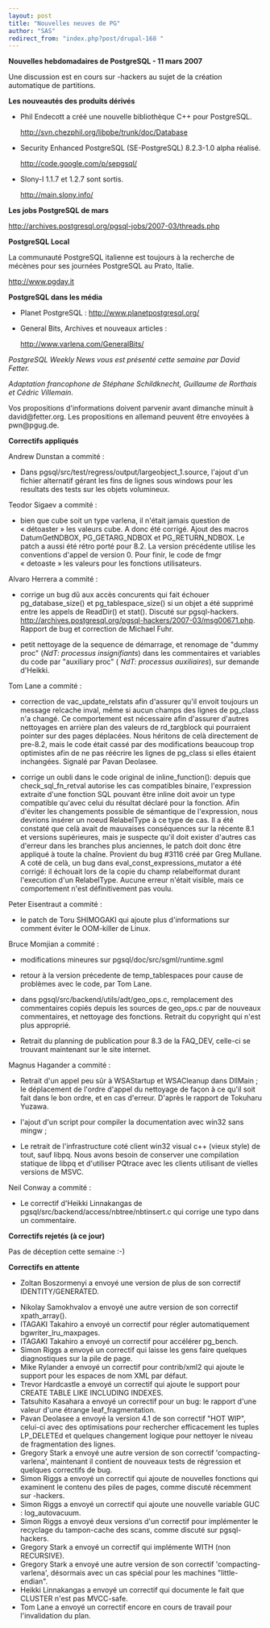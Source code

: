 ```yaml
---
layout: post
title: "Nouvelles neuves de PG"
author: "SAS"
redirect_from: "index.php?post/drupal-168 "
---
```



<p><strong>Nouvelles hebdomadaires de PostgreSQL - 11 mars 2007</strong></p>

<p>

Une discussion est en cours sur -hackers au sujet de la création automatique de partitions.</p>

<!--more-->


<strong>Les nouveautés des produits dérivés</strong>

<ul>

<li>

Phil Endecott a créé une nouvelle bibliothèque C++ pour PostgreSQL.

<a target="_blank" href="http://svn.chezphil.org/libpbe/trunk/doc/Database">http://svn.chezphil.org/libpbe/trunk/doc/Database</a>

</li>

<li>

Security Enhanced PostgreSQL (SE-PostgreSQL) 8.2.3-1.0 alpha réalisé.

<a target="_blank" href="http://code.google.com/p/sepgsql/">http://code.google.com/p/sepgsql/</a>

</li>

<li>

Slony-I 1.1.7 et 1.2.7 sont sortis.

<a target="_blank" href="http://main.slony.info/">http://main.slony.info/</a>

</li>

</ul>

<p><strong>Les jobs PostgreSQL de mars</strong></p>

<p>

<a target="_blank" href="http://archives.postgresql.org/pgsql-jobs/2007-03/threads.php">http://archives.postgresql.org/pgsql-jobs/2007-03/threads.php</a>

</p>

<p><strong>PostgreSQL Local</strong></p>

<p>

La communauté PostgreSQL italienne est toujours à la recherche de mécènes pour ses journées PostgreSQL au Prato, Italie.

<a target="_blank" href="http://www.pgday.it">http://www.pgday.it</a>

</p>

<p><strong>PostgreSQL dans les média</strong></p>

<ul>

<li>

Planet PostgreSQL&nbsp;: <a target="_blank" href="http://www.planetpostgresql.org/">http://www.planetpostgresql.org/</a>

</li>

<li>

General Bits, Archives et nouveaux articles&nbsp;:

<a target="_blank" href="http://www.varlena.com/GeneralBits/">http://www.varlena.com/GeneralBits/</a>

</li>

</ul>

<p><em>

PostgreSQL Weekly News vous est présenté cette semaine par David Fetter.

Adaptation francophone de Stéphane Schildknecht, Guillaume de Rorthais et Cédric Villemain.

</em></p>

<p>Vos propositions d'informations doivent parvenir avant dimanche minuit à david@fetter.org. Les propositions en allemand peuvent être envoyées à pwn@pgug.de.</p>

<p><strong>Correctifs appliqués</strong></p>

<p>

Andrew Dunstan a commité&nbsp;:</p>

<ul>

<li>

Dans pgsql/src/test/regress/output/largeobject_1.source, l'ajout d'un fichier alternatif gérant les fins de lignes sous windows pour les resultats des tests sur les objets volumineux.

</li>

</ul>

<p>

Teodor Sigaev a commité&nbsp;:</p>

<ul><li>

bien que cube soit un type varlena, il n'était jamais question de «&nbsp;détoaster&nbsp;» les valeurs cube. A donc été corrigé. Ajout des macros DatumGetNDBOX, PG_GETARG_NDBOX et PG_RETURN_NDBOX. Le patch a aussi été rétro porté pour 8.2. La version précédente utilise les conventions d'appel de version 0. Pour finir, le code de fmgr «&nbsp;detoaste&nbsp;» les valeurs pour les fonctions utilisateurs.

</li>

</ul>

<p>

Alvaro Herrera a commité&nbsp;:</p>

<ul><li>

corrige un bug dû aux accès concurents qui fait échouer pg_database_size() et pg_tablespace_size() si un objet a été supprimé entre les appels de ReadDir() et stat(). Discuté sur pgsql-hackers. <a target="_blank" href="http://archives.postgresql.org/pgsql-hackers/2007-03/msg00671.php">http://archives.postgresql.org/pgsql-hackers/2007-03/msg00671.php</a>. Rapport de bug et correction de Michael Fuhr.</li>

<li>

petit nettoyage de la sequence de démarrage, et renomage de "dummy proc" (<em>NdT: processus insignifiants</em>) dans les commentaires et variables du code par "auxiliary proc" (<em> NdT: processus auxiliaires</em>), sur demande d'Heikki.

</li>

</ul>

<p>

Tom Lane a commité&nbsp;:</p>

<ul><li>

correction de vac_update_relstats afin d'assurer qu'il envoit toujours un message relcache inval, même si aucun champs des lignes de pg_class n'a changé. Ce comportement est nécessaire afin d'assurer d'autres nettoyages en arrière plan des valeurs de rd_targblock qui pourraient pointer sur des pages déplacées. Nous héritons de celà directement de pre-8.2, mais le code était cassé par des modifications beaucoup trop optimistes afin de ne pas réécrire les lignes de pg_class si elles étaient inchangées. Signalé par Pavan Deolasee.

</li>

<li>

corrige un oubli dans le code original de inline_function(): depuis que check_sql_fn_retval autorise les cas compatibles binaire, l'expression extraite d'une fonction SQL pouvant être inline doit avoir un type compatible qu'avec celui du résultat déclaré pour la fonction. Afin d'éviter les changements possible de sémantique de l'expression, nous devrions insérer un noeud RelabelType à ce type de cas. Il a été constaté que celà avait de mauvaises conséquences sur la récente 8.1 et versions supérieures, mais je suspecte qu'il doit exister d'autres cas d'erreur dans les branches plus anciennes, le patch doit donc être appliqué à toute la chaîne. Provient du bug #3116 créé par Greg Mullane. A coté de celà, un bug dans eval_const_expressions_mutator a été corrigé: il échouait lors de la copie du champ relabelformat durant l'execution d'un RelabelType. Aucune erreur n'était visible, mais ce comportement n'est définitivement pas voulu.

</li>

</ul>

<p>

Peter Eisentraut a commité&nbsp;:</p>

<ul><li>

le patch de Toru SHIMOGAKI qui ajoute plus d'informations sur comment éviter le OOM-killer de Linux.

</li>

</ul>

<p>

Bruce Momjian a commité&nbsp;:</p>

<ul><li>

modifications mineures sur pgsql/doc/src/sgml/runtime.sgml

</li>

<li>

retour à la version précedente de temp_tablespaces pour cause de problèmes avec le code, par Tom Lane.

</li>

<li>

dans pgsql/src/backend/utils/adt/geo_ops.c, remplacement des commentaires copiés depuis les sources de geo_ops.c par de nouveaux commentaires, et nettoyage des fonctions. Retrait du copyright qui n'est plus approprié.

</li>

<li>

Retrait du planning de publication pour 8.3 de la FAQ_DEV, celle-ci se trouvant maintenant sur le site internet.

</li>

</ul>

<p>

Magnus Hagander a commité&nbsp;:</p>

<ul><li>

Retrait d'un appel peu sûr à  WSAStartup et WSACleanup dans DllMain&nbsp;; le déplacement de l'ordre d'appel du nettoyage de façon à  ce qu'il soit fait dans le bon ordre, et en cas d'erreur. D'après le rapport de Tokuharu Yuzawa. </li>

<li>

l'ajout d'un script pour compiler la documentation avec win32 sans mingw&nbsp;;

</li>

<li>

Le retrait de l'infrastructure coté client win32 visual c++ (vieux style) de tout, sauf libpq. Nous avons besoin de conserver une compilation statique de libpq et d'utiliser PQtrace avec les clients utilisant de vielles versions de MSVC.</li>

</ul>

<p>

Neil Conway a commité&nbsp;:</p>

<ul><li>

Le correctif d'Heikki Linnakangas de pgsql/src/backend/access/nbtree/nbtinsert.c qui corrige une typo dans un commentaire. </li>

</ul>

<p><strong>Correctifs rejetés (à ce jour)</strong></p>

<p>

Pas de déception cette semaine :-)

</p>

<p><strong>Correctifs en attente</strong></p>

<ul>

<li>

Zoltan Boszormenyi a envoyé une version de plus de son correctif IDENTITY/GENERATED.</li>

<li> Nikolay Samokhvalov a envoyé une autre version de son correctif xpath_array(). </li>

<li> ITAGAKI Takahiro a envoyé un correctif pour régler automatiquement bgwriter_lru_maxpages. </li>

<li> ITAGAKI Takahiro a envoyé un correctif pour accélérer pg_bench. </li>

<li> Simon Riggs a envoyé un correctif qui laisse les gens faire quelques diagnostiques sur la pile de page. </li>

<li> Mike Rylander a envoyé un correctif pour contrib/xml2 qui ajoute le support pour les espaces de nom XML par défaut. </li>

<li> Trevor Hardcastle a envoyé un correctif qui ajoute le support pour CREATE TABLE LIKE INCLUDING INDEXES. </li>

<li> Tatsuhito Kasahara a envoyé un correctif pour un bug: le rapport d'une valeur d'une étrange leaf_fragmentation. </li>

<li> Pavan Deolasee a envoyé la version 4.1 de son correctif "HOT WIP", celui-ci avec des optimisations pour rechercher efficacement les tuples LP_DELETEd et quelques changement logique pour nettoyer le niveau de fragmentation des lignes. </li>

<li> Gregory Stark a envoyé une autre version de son correctif 'compacting-varlena', maintenant il contient de nouveaux tests de régression et quelques correctifs de bug. </li>

<li> Simon Riggs a envoyé un correctif qui ajoute de nouvelles fonctions qui examinent le contenu des piles de pages, comme discuté récemment sur -hackers. </li>

<li> Simon Riggs a envoyé un correctif qui ajoute une nouvelle variable GUC : log_autovacuum. </li>

<li> Simon Riggs a envoyé deux versions d'un correctif pour implémenter le recyclage du tampon-cache des scans, comme discuté sur pgsql-hackers. </li>

<li> Gregory Stark a envoyé un correctif qui implémente WITH (non RECURSIVE). </li>

<li> Gregory Stark a envoyé une autre version de son correctif 'compacting-varlena', désormais avec un cas spécial pour les machines "little-endian". </li>

<li> Heikki Linnakangas a envoyé un correctif qui documente le fait que CLUSTER n'est pas MVCC-safe. </li>

<li> Tom Lane a envoyé un correctif encore en cours de travail pour l'invalidation du plan. </li>

</ul>